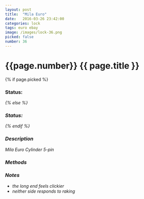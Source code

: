```yaml
---
layout: post
title:  "Mila Euro"
date:   2016-03-26 23:42:00
categories: lock
tags: euro ebay
image: /images/lock-36.png
picked: false
number: 36
---
```


# {{page.number}} {{ page.title }}

{% if page.picked %}
### Status: <i class="fa fa-unlock"/>
{% else %}
### Status: <i class="fa fa-lock"/>
{% endif %}

### Description

Mila Euro Cylinder 5-pin

### Methods

### Notes

- the long end feels clickier
- neither side responds to raking
